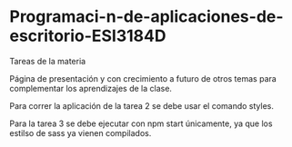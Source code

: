 # Programaci-n-de-aplicaciones-de-escritorio-ESI3184D
Tareas de la materia

Página de presentación y con crecimiento a futuro de otros temas para complementar los aprendizajes de la clase.

Para correr la aplicación de la tarea 2 se debe usar el comando styles.

Para la tarea 3 se debe ejecutar con npm start únicamente, ya que los estilso de sass ya vienen compilados.
